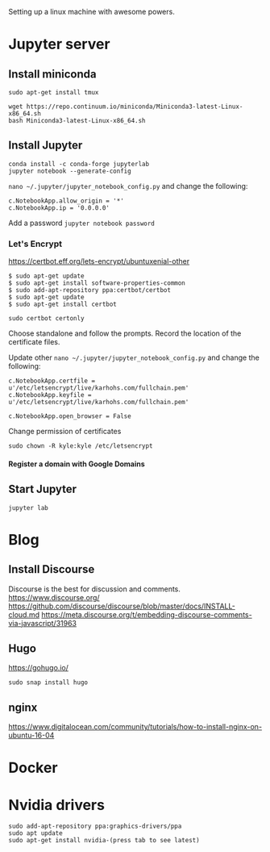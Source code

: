 Setting up a linux machine with awesome powers.

# Jupyter server

## Install miniconda

`sudo apt-get install tmux`

```
wget https://repo.continuum.io/miniconda/Miniconda3-latest-Linux-x86_64.sh
bash Miniconda3-latest-Linux-x86_64.sh
```

## Install Jupyter

```
conda install -c conda-forge jupyterlab
jupyter notebook --generate-config
```

`nano ~/.jupyter/jupyter_notebook_config.py` and change the following:

```
c.NotebookApp.allow_origin = '*'
c.NotebookApp.ip = '0.0.0.0'
```

Add a password `jupyter notebook password`

### Let's Encrypt
https://certbot.eff.org/lets-encrypt/ubuntuxenial-other

```
$ sudo apt-get update
$ sudo apt-get install software-properties-common
$ sudo add-apt-repository ppa:certbot/certbot
$ sudo apt-get update
$ sudo apt-get install certbot
```

`sudo certbot certonly`

Choose standalone and follow the prompts. Record the location of the certificate files.

Update other
`nano ~/.jupyter/jupyter_notebook_config.py` and change the following:
```
c.NotebookApp.certfile = u'/etc/letsencrypt/live/karhohs.com/fullchain.pem'
c.NotebookApp.keyfile = u'/etc/letsencrypt/live/karhohs.com/fullchain.pem'

c.NotebookApp.open_browser = False
```

Change permission of certificates

`sudo chown -R kyle:kyle /etc/letsencrypt`

#### Register a domain with Google Domains


## Start Jupyter

`jupyter lab`

# Blog

## Install Discourse
Discourse is the best for discussion and comments.
https://www.discourse.org/
https://github.com/discourse/discourse/blob/master/docs/INSTALL-cloud.md
https://meta.discourse.org/t/embedding-discourse-comments-via-javascript/31963
## Hugo
https://gohugo.io/

`sudo snap install hugo`


## nginx
https://www.digitalocean.com/community/tutorials/how-to-install-nginx-on-ubuntu-16-04

# Docker

# Nvidia drivers
```
sudo add-apt-repository ppa:graphics-drivers/ppa
sudo apt update
sudo apt-get install nvidia-(press tab to see latest)
```
